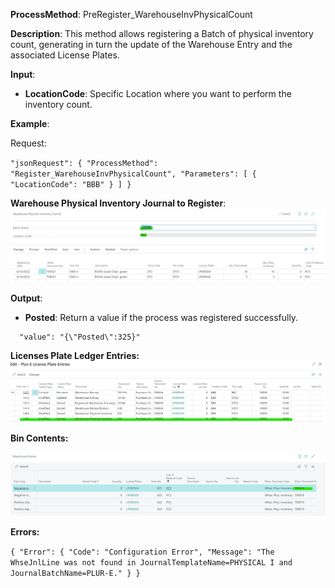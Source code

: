 **ProcessMethod**: PreRegister_WarehouseInvPhysicalCount

**Description**:
This method allows registering a Batch of physical inventory count, generating in turn the update of the Warehouse Entry and the associated License Plates.

**Input**:
-	**LocationCode**: Specific Location where you want to perform the inventory count.

**Example**:

Request:

`
"jsonRequest":
{
  "ProcessMethod": "Register_WarehouseInvPhysicalCount",
  "Parameters": [
    {
      "LocationCode": "BBB"
    }
  ]
}
`

**Warehouse Physical Inventory Journal to Register**:
![image.png](/.attachments/image-dd9ad69c-3a71-4685-8f1e-fe29d2bf518d.png)

**Output**: 
-	**Posted**: Return a value if the process was registered successfully.

```
  "value": "{\"Posted\":325}"
```

**Licenses Plate Ledger Entries:**
![image.png](/.attachments/image-59b91d75-849a-4de7-9268-1e2224720718.png)

**Bin Contents:**

![image.png](/.attachments/image-3b2fdb8d-771c-49ff-975e-aac713eb80f5.png)


**Errors:**

`
{
  "Error": {
    "Code": "Configuration Error",
    "Message": "The WhseJnlLine was not found in JournalTemplateName=PHYSICAL I and JournalBatchName=PLUR-E."
  }
}
`



